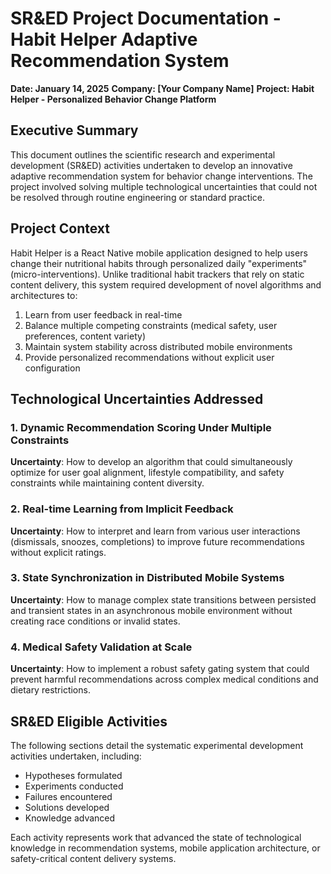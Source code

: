 # SR&ED Project Documentation - Habit Helper Adaptive Recommendation System
**Date: January 14, 2025**
**Company: [Your Company Name]**
**Project: Habit Helper - Personalized Behavior Change Platform**

## Executive Summary

This document outlines the scientific research and experimental development (SR&ED) activities undertaken to develop an innovative adaptive recommendation system for behavior change interventions. The project involved solving multiple technological uncertainties that could not be resolved through routine engineering or standard practice.

## Project Context

Habit Helper is a React Native mobile application designed to help users change their nutritional habits through personalized daily "experiments" (micro-interventions). Unlike traditional habit trackers that rely on static content delivery, this system required development of novel algorithms and architectures to:

1. Learn from user feedback in real-time
2. Balance multiple competing constraints (medical safety, user preferences, content variety)
3. Maintain system stability across distributed mobile environments
4. Provide personalized recommendations without explicit user configuration

## Technological Uncertainties Addressed

### 1. Dynamic Recommendation Scoring Under Multiple Constraints
**Uncertainty**: How to develop an algorithm that could simultaneously optimize for user goal alignment, lifestyle compatibility, and safety constraints while maintaining content diversity.

### 2. Real-time Learning from Implicit Feedback
**Uncertainty**: How to interpret and learn from various user interactions (dismissals, snoozes, completions) to improve future recommendations without explicit ratings.

### 3. State Synchronization in Distributed Mobile Systems
**Uncertainty**: How to manage complex state transitions between persisted and transient states in an asynchronous mobile environment without creating race conditions or invalid states.

### 4. Medical Safety Validation at Scale
**Uncertainty**: How to implement a robust safety gating system that could prevent harmful recommendations across complex medical conditions and dietary restrictions.

## SR&ED Eligible Activities

The following sections detail the systematic experimental development activities undertaken, including:
- Hypotheses formulated
- Experiments conducted
- Failures encountered
- Solutions developed
- Knowledge advanced

Each activity represents work that advanced the state of technological knowledge in recommendation systems, mobile application architecture, or safety-critical content delivery systems.